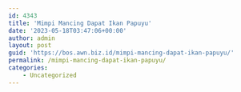 ```yaml
---
id: 4343
title: 'Mimpi Mancing Dapat Ikan Papuyu'
date: '2023-05-18T03:47:06+00:00'
author: admin
layout: post
guid: 'https://bos.awn.biz.id/mimpi-mancing-dapat-ikan-papuyu/'
permalink: /mimpi-mancing-dapat-ikan-papuyu/
categories:
    - Uncategorized
---
```


